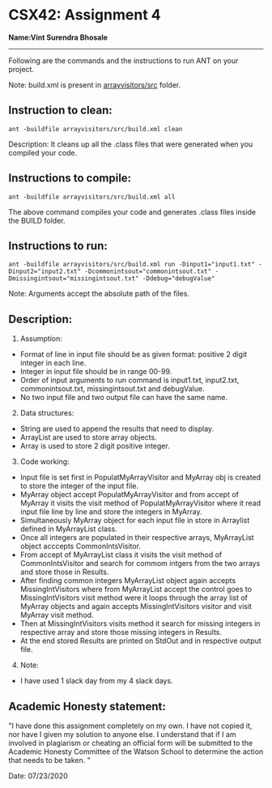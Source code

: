 # CSX42: Assignment 4
**Name:Vint Surendra Bhosale** 

-----------------------------------------------------------------------

Following are the commands and the instructions to run ANT on your project.


Note: build.xml is present in [arrayvisitors/src](./arrayvisitors/src/) folder.

## Instruction to clean:

```commandline
ant -buildfile arrayvisitors/src/build.xml clean
```

Description: It cleans up all the .class files that were generated when you
compiled your code.

## Instructions to compile:

```commandline
ant -buildfile arrayvisitors/src/build.xml all
```
The above command compiles your code and generates .class files inside the BUILD folder.

## Instructions to run:

```commandline
ant -buildfile arrayvisitors/src/build.xml run -Dinput1="input1.txt" -Dinput2="input2.txt" -Dcommonintsout="commonintsout.txt" -Dmissingintsout="missingintsout.txt" -Ddebug="debugValue"
```
Note: Arguments accept the absolute path of the files.


## Description:
1. Assumption:
- Format of line in input file should be as given format: positive 2 digit integer in each line.
- Integer in input file should be in range 00-99.
- Order of input arguments to run command is input1.txt, input2.txt, commonintsout.txt, missingintsout.txt
  and debugValue.
- No two input file and two output file can have the same name.

2. Data structures:
- String are used to append the results that need to display.
- ArrayList are used to store array objects.
- Array is used to store 2 digit positive integer.

3. Code working:
- Input file is set first in PopulatMyArrayVisitor and MyArray obj is created to store the integer of the
  input file.
- MyArray object accept PopulatMyArrayVisitor and from accept of MyArray it visits the visit method of 
  PopulatMyArrayVisitor where it read input file line by line and store the integers in MyArray.
- Simultaneously MyArray object for each input file in store in Arraylist defined in MyArrayList class.
- Once all integers are populated in their respective arrays, MyArrayList object acccepts CommonIntsVisitor.
- From accept of MyArrayList class it visits the visit method of CommonIntsVisitor and search for commom
  intgers from the two arrays and store those in Results.
- After finding common integers MyArrayList object again accepts MissingIntVisitors where from MyArrayList
  accept the control goes to MissingIntVisitors visit method were it loops through the array list of 
  MyArray objects and again accepts MissingIntVisitors visitor and visit MyArray visit method.
- Then at MissingIntVisitors visits method it search for missing integers in respective array and store 
  those missing integers in Results.
- At the end stored Results are printed on StdOut and in respective output file.

4. Note:
- I have used 1 slack day from my 4 slack days.


## Academic Honesty statement:

"I have done this assignment completely on my own. I have not copied
it, nor have I given my solution to anyone else. I understand that if
I am involved in plagiarism or cheating an official form will be
submitted to the Academic Honesty Committee of the Watson School to
determine the action that needs to be taken. "

Date: 07/23/2020
